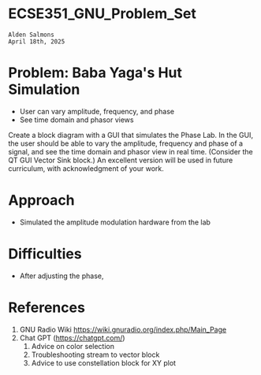 # ECSE351_GNU_Problem_Set
    Alden Salmons
    April 18th, 2025

# Problem: Baba Yaga's Hut Simulation
- User can vary amplitude, frequency, and phase
- See time domain and phasor views

Create a block diagram with a GUI that simulates the Phase Lab. In the GUI, the user should be able
to vary the amplitude, frequency and phase of a signal, and see the time domain and phasor view in real
time. (Consider the QT GUI Vector Sink block.) An excellent version will be used in future curriculum,
with acknowledgment of your work.

# Approach
- Simulated the amplitude modulation hardware from the lab

# Difficulties
- After adjusting the phase, 

# References
1. GNU Radio Wiki https://wiki.gnuradio.org/index.php/Main_Page
2. Chat GPT (https://chatgpt.com/)
    1. Advice on color selection
    2. Troubleshooting stream to vector block
    3. Advice to use constellation block for XY plot